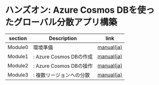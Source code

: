 # ハンズオン: Azure Cosmos DBを使ったグローバル分散アプリ構築

|section|Description|link|
|-------------|-------------|-------------|
|Module0|環境準備|[manual(ja)](module0.md)|
|Module1|: Azure Cosmos DBの作成|[manual(ja)](module1.md)|
|Module2|: Azure Cosmos DBの操作|[manual(ja)](module2.md)|
|Module3|: 複数リージョンへの分散|[manual(ja)](module3.md)|